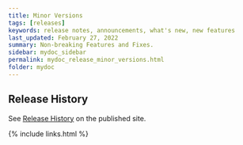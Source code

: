 ```yaml
---
title: Minor Versions
tags: [releases]
keywords: release notes, announcements, what's new, new features
last_updated: February 27, 2022
summary: Non-breaking Features and Fixes.
sidebar: mydoc_sidebar
permalink: mydoc_release_minor_versions.html
folder: mydoc
---
```


## Release History

See [Release History](https://cdaf.io/release) on the published site.

{% include links.html %}

